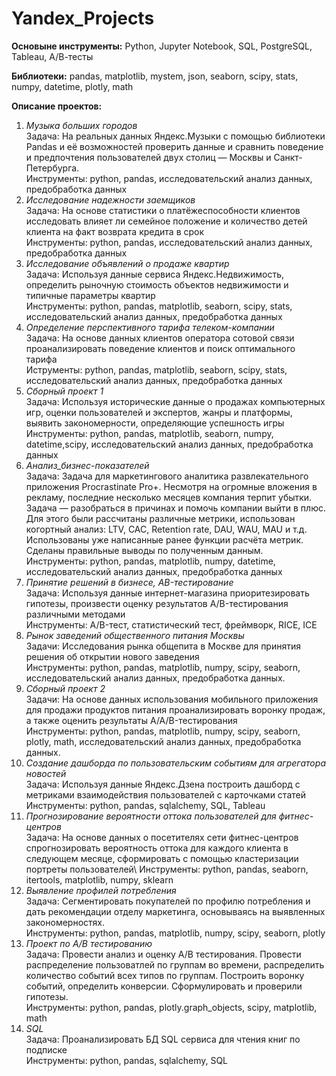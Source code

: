 # Yandex_Projects

**Основыне инструменты:**
Python, Jupyter Notebook, SQL, PostgreSQL, Tableau, А/В-тесты

**Библиотеки:**
pandas, matplotlib, mystem, json, seaborn, scipy, stats, numpy, datetime, plotly, math

**Описание проектов:**
1. *Музыка больших городов*\
Задача: На реальных данных Яндекс.Музыки c помощью библиотеки Pandas и её возможностей проверить данные и сравнить поведение и предпочтения пользователей двух столиц — Москвы и Санкт-Петербурга.\
Инструменты: python, pandas, исследовательский анализ данных, предобработка данных
2. *Исследование надежности заемщиков*\
Задача: На основе статистики о платёжеспособности клиентов исследовать влияет ли семейное положение и количество детей клиента на факт возврата кредита в срок\
Инструменты: python, pandas, исследовательский анализ данных, предобработка данных
3. *Исследование объявлений о продаже квартир*\
Задача: Используя данные сервиса Яндекс.Недвижимость, определить рыночную стоимость объектов недвижимости и типичные параметры квартир\
Инструменты: python, pandas, matplotlib, seaborn, scipy, stats, исследовательский анализ данных, предобработка данных
4. *Определение перспективного тарифа телеком-компании*\
Задача: На основе данных клиентов оператора сотовой связи проанализировать поведение клиентов и поиск оптимального тарифа\
Иструменты: python, pandas, matplotlib, seaborn, scipy, stats, исследовательский анализ данных, предобработка данных
5. *Сборный проект 1*\
Задача: Используя исторические данные о продажах компьютерных игр, оценки пользователей и экспертов, жанры и платформы, выявить закономерности, определяющие успешность игры\
Инструменты: python, pandas, matplotlib, seaborn, numpy, datetime,scipy, исследовательский анализ данных, предобработка данных
6. *Анализ_бизнес-показателей*\
Задача: Задача для маркетингового аналитика развлекательного приложения Procrastinate Pro+. Несмотря на огромные вложения в рекламу, последние несколько месяцев компания терпит убытки. Задача — разобраться в причинах и помочь компании выйти в плюс. Для этого были рассчитаны различные метрики, использован когортный анализ: LTV, CAC, Retention rate, DAU, WAU, MAU и т.д. Использованы уже написанные ранее функции расчёта метрик. Сделаны правильные выводы по полученным данным.\
Инструменты: python, pandas, matplotlib, numpy, datetime, исследовательский анализ данных, предобработка данных
7. *Принятие решений в бизнесе, AB-тестирование*\
Задача: Используя данные интернет-магазина приоритезировать гипотезы, произвести оценку результатов A/B-тестирования различными методами\
Инструменты: A/B-тест, статистический тест, фреймворк, RICE, ICE
8. *Рынок заведений общественного питания Москвы*\
Задачи: Исследования рынка общепита в Москве для принятия решения об
открытии нового заведения\
Инструменты: python, pandas, matplotlib, numpy, scipy, seaborn, исследовательский анализ данных, предобработка данных.
9. *Сборный проект 2*\
Задачи: На основе данных использования мобильного приложения для продажи продуктов питания проанализировать воронку продаж, а также оценить результаты A/A/B-тестирования\
Инструменты: python, pandas, matplotlib, numpy, scipy, seaborn, plotly, math, исследовательский анализ данных, предобработка данных.
10. *Создание дашборда по пользовательским событиям для агрегатора новостей*\
Задача: Используя данные Яндекс.Дзена построить дашборд с метриками взаимодействия пользователей с карточками статей\
Инструменты: python, pandas, sqlalchemy, SQL, Tableau
11. *Прогнозирование вероятности оттока пользователей для фитнес-центров*\
Задача: На основе данных о посетителях сети фитнес-центров спрогнозировать вероятность оттока для каждого клиента в следующем месяце, сформировать с помощью кластеризации портреты пользователей\ 
Инструменты: python, pandas, seaborn, itertools, matplotlib, numpy, sklearn
13. *Выявление профилей потребления*\
Задача: Сегментировать покупателей по профилю потребления и дать рекомендации отделу маркетинга, основываясь на выявленных закономерностях.\
Инструменты: python, pandas, matplotlib, numpy, scipy, seaborn, plotly
14. *Проект по A/B тестированию*\
Задача: Провести анализ и оценку A/B тестирования. Провести распределение пользоватлей по группам во времени, распределить количество событий всех типов по группам. Построить воронку событий, определить конверсии. Сформулировать и проверили гипотезы.\
Инструменты: python, pandas, plotly.graph_objects, scipy, matplotlib, math
15. *SQL*\
Задача: Проанализировать БД SQL сервиса для чтения книг по подписке\
Инструменты: python, pandas, sqlalchemy, SQL
